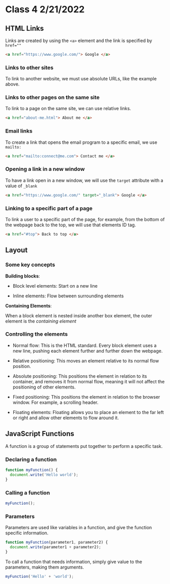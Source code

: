 # Class 4 2/21/2022

## HTML Links

Links are created by using the `<a>` element and the link is specified by `href=""`

```html
<a href="https://www.google.com/"> Google </a>
```

### Links to other sites

To link to another website, we must use absolute URLs, like the example above.

### Links to other pages on the same site

To link to a page on the same site, we can use relative links.

```html
<a href="about-me.html"> About me </a>
```

### Email links

To create a link that opens the email program to a specific email, we use `mailto:`

```html
<a href="mailto:connect@me.com"> Contact me </a>
```

### Opening a link in a new window

To have a link open in a new window, we will use the `target` attribute with a value of `_blank`

```html
<a href="https://www.google.com/" target="_blank"> Google </a>
```

### Linking to a specific part of a page

To link a user to a specific part of the page, for example, from the bottom of the webpage back to the top, we will use that elements ID tag.

```html
<a href="#top"> Back to top </a>
```

## Layout

### Some key concepts

**Building blocks**:

- Block level elements: Start on a new line

- Inline elements: Flow between surrounding elements

**Containing Elements**:

When a block element is nested inside another box element, the outer element is the *containing element*

### Controlling the elements

- Normal flow: This is the HTML standard. Every block element uses a new line, pushing each element further and further down the webpage.

- Relative positioning: This moves an element relative to its normal flow position.

- Absolute positioning: This positions the element in relation to its container, and removes it from normal flow, meaning it will not affect the positioning of other elements.

- Fixed positioning: This positions the element in relation to the browser window. For example, a scrolling header.

- Floating elements: Floating allows you to place an element to the far left or right and allow other elements to flow around it.

## JavaScript Functions

A function is a group of statements put together to perform a specific task.

### Declaring a function

```javascript
function myFunction() {
  document.write('Hello world');
}
```

### Calling a function

```javascript
myFunction();
```

### Parameters

Parameters are used like variables in a function, and give the function specific information.

```javascript
function myFunction(parameter1, parameter2) {
  document.write(parameter1 + parameter2);
}
```

To call a function that needs information, simply give value to the parameters, making them arguments.

```javascript
myFunction('Hello' + 'world');
```
